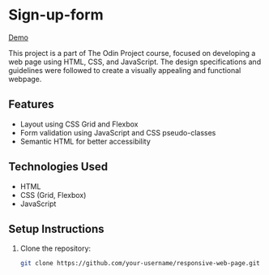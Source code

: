 # Sign-up-form
[Demo](https://shreyaskr8.github.io/Sign-up-form/)

This project is a part of The Odin Project course, focused on developing a web page using HTML, CSS, and JavaScript. The design specifications and guidelines were followed to create a visually appealing and functional webpage.

## Features

- Layout using CSS Grid and Flexbox
- Form validation using JavaScript and CSS pseudo-classes
- Semantic HTML for better accessibility

## Technologies Used

- HTML
- CSS (Grid, Flexbox)
- JavaScript

## Setup Instructions

1. Clone the repository:
   ```bash
   git clone https://github.com/your-username/responsive-web-page.git

